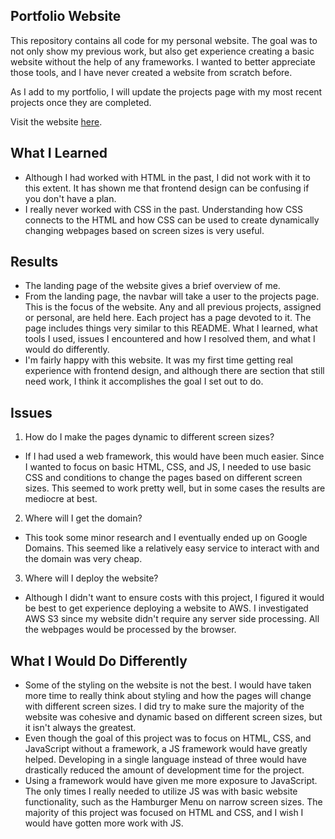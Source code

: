 ## Portfolio Website
This repository contains all code for my personal website. The goal was to not only show my previous work, but also get experience creating a basic website without the help of any frameworks. I wanted to better appreciate those tools, and I have never created a website from scratch before.

As I add to my portfolio, I will update the projects page with my most recent projects once they are completed. 

Visit the website [here](williambushie.com).

## What I Learned
- Although I had worked with HTML in the past, I did not work with it to this extent. It has shown me that frontend design can be confusing if you don't have a plan.
- I really never worked with CSS in the past. Understanding how CSS connects to the HTML and how CSS can be used to create dynamically changing webpages based on screen sizes is very useful.

## Results
- The landing page of the website gives a brief overview of me. 
- From the landing page, the navbar will take a user to the projects page. This is the focus of the website. Any and all previous projects, assigned or personal, are held here. Each project has a page devoted to it. The page includes things very similar to this README. What I learned, what tools I used, issues I encountered and how I resolved them, and what I would do differently.
- I'm fairly happy with this website. It was my first time getting real experience with frontend design, and although there are section that still need work, I think it accomplishes the goal I set out to do. 

## Issues
1. How do I make the pages dynamic to different screen sizes?
- If I had used a web framework, this would have been much easier. Since I wanted to focus on basic HTML, CSS, and JS, I needed to use basic CSS and conditions to change the pages based on different screen sizes. This seemed to work pretty well, but in some cases the results are mediocre at best.
2. Where will I get the domain?
- This took some minor research and I eventually ended up on Google Domains. This seemed like a relatively easy service to interact with and the domain was very cheap. 
3. Where will I deploy the website?
- Although I didn't want to ensure costs with this project, I figured it would be best to get experience deploying a website to AWS. I investigated AWS S3 since my website didn't require any server side processing. All the webpages would be processed by the browser. 

## What I Would Do Differently
- Some of the styling on the website is not the best. I would have taken more time to really think about styling and how the pages will change with different screen sizes. I did try to make sure the majority of the website was cohesive and dynamic based on different screen sizes, but it isn't always the greatest.
- Even though the goal of this project was to focus on HTML, CSS, and JavaScript without a framework, a JS framework would have greatly helped. Developing in a single language instead of three would have drastically reduced the amount of development time for the project.
- Using a framework would have given me more exposure to JavaScript. The only times I really needed to utilize JS was with basic website functionality, such as the Hamburger Menu on narrow screen sizes. The majority of this project was focused on HTML and CSS, and I wish I would have gotten more work with JS.

